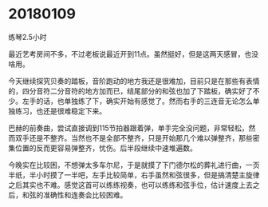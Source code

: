 # 20180109

练琴2.5小时

最近艺考房间不多，不过老板说最近开到11点。虽然挺好，但是这两天感冒，也没啥用。

今天继续探究贝奏的踏板，音阶跑动的地方我还是很难加，目前只是在那些有表情的，四分音符二分音符的地方加而已，结尾部分的和弦也加了下踏板，确实好了不少。左手的话，也单独练了下，确实开始有感觉了。然而右手的三连音无论怎么单独练习，也还是很难稳定下来。

巴赫的前奏曲，尝试直接调到115节拍器跟着弹，单手完全没问题，非常轻松，然而双手还是不整齐。当然也不是全部不整齐，只是开始那几个难以弹整齐，那些密集位置的反而更容易弹整齐，忧伤。后半段继续中速堆遍数。

今晚实在比较困，不想弹太多车尔尼，于是就摸了下门德尔松的葬礼进行曲，一页半纸，半小时摸了一半吧，左手比较简单，右手虽然和弦很多，但是搞清楚主旋律之后其实也不难。感觉这首可以练练视奏，也可以练练和弦手位，估计速度上去之后，和弦的准确性和连奏会比较困难。
